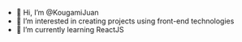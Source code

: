 - 👋 Hi, I’m @KougamiJuan
- 👀 I’m interested in creating projects using front-end technologies
- 🌱 I’m currently learning ReactJS

<!---
KougamiJuan/KougamiJuan is a ✨ special ✨ repository because its `README.md` (this file) appears on your GitHub profile.
You can click the Preview link to take a look at your changes.
--->
